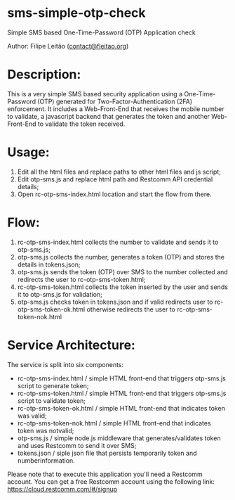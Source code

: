 # sms-simple-otp-check
Simple SMS based One-Time-Password (OTP) Application check

Author: 
Filipe Leitão (contact@fleitao.org)

# Description:
This is a very simple SMS based security application using a One-Time-Password (OTP) generated for 
Two-Factor-Authentication (2FA) enforcement. It includes a Web-Front-End that receives the mobile
number to validate, a javascript backend that generates the token and another Web-Front-End to 
validate the token received.

# Usage:
1) Edit all the html files and replace paths to other html files and js script;
2) Edit otp-sms.js and replace html path and Restcomm API credential details;
3) Open rc-otp-sms-index.html location and start the flow from there.

# Flow:
1) rc-otp-sms-index.html collects the number to validate and sends it to otp-sms.js;
2) otp-sms.js collects the number, generates a token (OTP) and stores the details in tokens.json;
3) otp-sms.js sends the token (OTP) over SMS to the number collected and redirects the user to rc-otp-sms-token.html;
4) rc-otp-sms-token.html collects the token inserted by the user and sends it to otp-sms.js for validation;
5) otp-sms.js checks token in tokens.json and if valid redirects user to rc-otp-sms-token-ok.html otherwise redirects
   the user to rc-otp-sms-token-nok.html

# Service Architecture:
The service is split into six components: 
- rc-otp-sms-index.html / simple HTML front-end that triggers otp-sms.js script to generate token;
- rc-otp-sms-token.html / simple HTML front-end that triggers otp-sms.js script to validate token;
- rc-otp-sms-token-ok.html / simple HTML front-end that indicates token was valid;
- rc-otp-sms-token-nok.html / simple HTML front-end that indicates token was notvalid;
- otp-sms.js / simple node.js middleware that generates/validates token and uses Restcomm to send it over SMS;
- tokens.json / siple json file that persists temporarily token and numberinformation.


Please note that to execute this application you'll need a Restcomm account.
You can get a free Restcomm account using the following link: https://cloud.restcomm.com/#/signup
